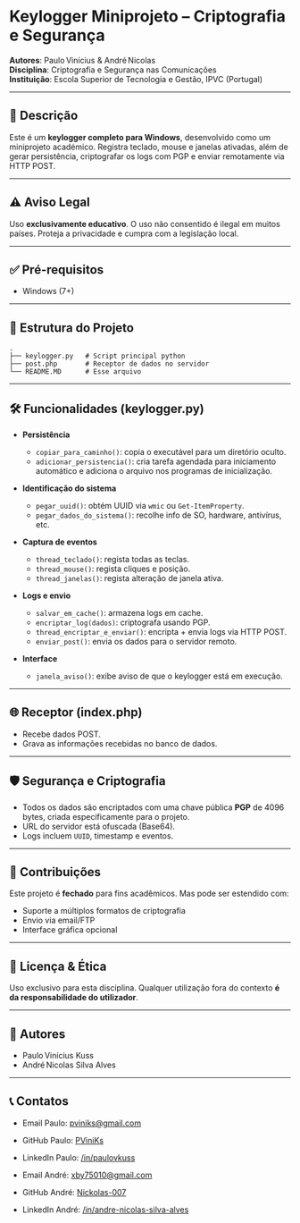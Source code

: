 # Keylogger Miniprojeto – Criptografia e Segurança

**Autores**: Paulo Vinícius & André Nicolas  
**Disciplina**: Criptografia e Segurança nas Comunicações  
**Instituição**: Escola Superior de Tecnologia e Gestão, IPVC (Portugal)

---

## 🔎 Descrição

Este é um **keylogger completo para Windows**, desenvolvido como um miniprojeto académico.
Registra teclado, mouse e janelas ativadas, além de gerar persistência, criptografar os logs com PGP e enviar remotamente via HTTP POST.

---

## ⚠️ Aviso Legal

Uso **exclusivamente educativo**.
O uso não consentido é ilegal em muitos países.
Proteja a privacidade e cumpra com a legislação local.

---

## ✅ Pré-requisitos

- Windows (7+)

---

## 📁 Estrutura do Projeto

```
.
├── keylogger.py   # Script principal python
├── post.php       # Receptor de dados no servidor
└── README.MD      # Esse arquivo
```

---

## 🛠 Funcionalidades (keylogger.py)

- **Persistência**
  - `copiar_para_caminho()`: copia o executável para um diretório oculto.
  - `adicionar_persistencia()`: cria tarefa agendada para iniciamento automático e adiciona o arquivo nos programas de inicialização.

- **Identificação do sistema**
  - `pegar_uuid()`: obtém UUID via `wmic` ou `Get-ItemProperty`.
  - `pegar_dados_do_sistema()`: recolhe info de SO, hardware, antivírus, etc.

- **Captura de eventos**
  - `thread_teclado()`: regista todas as teclas.
  - `thread_mouse()`: regista cliques e posição.
  - `thread_janelas()`: regista alteração de janela ativa.

- **Logs e envio**
  - `salvar_em_cache()`: armazena logs em cache.
  - `encriptar_log(dados)`: criptografa usando PGP.
  - `thread_encriptar_e_enviar()`: encripta + envia logs via HTTP POST.
  - `enviar_post()`: envia os dados para o servidor remoto.

- **Interface**
  - `janela_aviso()`: exibe aviso de que o keylogger está em execução.

---

## 🌐 Receptor (index.php)

- Recebe dados POST.
- Grava as informações recebidas no banco de dados.

---

## 🛡 Segurança e Criptografia

- Todos os dados são encriptados com uma chave pública **PGP** de 4096 bytes, criada especificamente para o projeto.
- URL do servidor está ofuscada (Base64).
- Logs incluem `UUID`, timestamp e eventos.

---

## 🤝 Contribuições

Este projeto é **fechado** para fins acadêmicos. Mas pode ser estendido com:

- Suporte a múltiplos formatos de criptografia
- Envio via email/FTP
- Interface gráfica opcional

---

## 📜 Licença & Ética

Uso exclusivo para esta disciplina.
Qualquer utilização fora do contexto **é da responsabilidade do utilizador**.

---

## 👤 Autores

- Paulo Vinícius Kuss 
- André Nicolas Silva Alves

---

## 📞 Contatos

- Email Paulo: [pviniks@gmail.com](pviniks@gmail.com)
- GitHub Paulo: [PViniKs](https://github.com/PViniKs)
- LinkedIn Paulo: [/in/paulovkuss](https://www.linkedin.com/in/paulovkuss/)

- Email André: [xby75010@gmail.com](xby75010@gmail.com)
- GitHub André: [Nickolas-007](https://github.com/Nickolas-007)
- LinkedIn André: [/in/andre-nicolas-silva-alves](https://www.linkedin.com/in/andre-nicolas-silva-alves-46872b215/)
